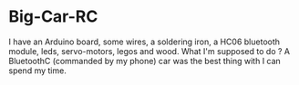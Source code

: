 # Big-Car-RC
I have an Arduino board, some wires, a soldering iron, a HC06 bluetooth module, leds, servo-motors, legos and wood. What I'm supposed to do ? A BluetoothC (commanded by my phone) car was the best thing with I can spend my time.
